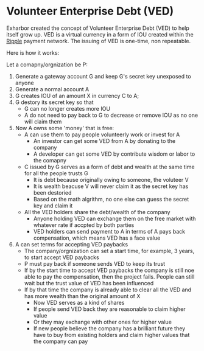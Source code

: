 Volunteer Enterprise Debt (VED)
==========

Exharbor created the concept of Volunteer Enterprise Debt (VED) to help itself grow up. VED is a virtual currency in a form of IOU created within the [Ripple](https://ripple.com) payment network. The issuing of VED is one-time, non repeatable.

Here is how it works:

Let a comapny/orgnization be P:

1. Generate a gateway account G and keep G's secret key unexposed to anyone
1. Generate a normal account A
1. G creates IOU of an amount X in currency C to A;
1. G destory its secret key so that
	* G can no longer creates more IOU
	* A do not need to pay back to G to decrease or remove IOU as no one will claim them
1. Now A owns some 'money' that is free:
	* A can use them to pay people volunteerly work or invest for A
		* An investor can get some VED from A by donating to the company
		* A developer can get some VED by contribute wisdom or labor to the comapny
	* C issued by G serves as a form of debt and wealth at the same time for all the people trusts G
		* It is debt because originally owing to someone, the voluteer V
		* It is wealth beacuse V will never claim it as the secret key has been destoried 
		* Based on the math algrithm, no one else can guess the secret key and claim it
	* All the VED holders share the debt/wealth of the company
		* Anyone holding VED can exchange them on the free market with whatever rate if accpted by both parties
		* VED holders can send payment to A in terms of A pays back compensation, which means VED has a face value
1. A can set terms for accepting VED paybacks
	* The company/orgnization can set a start time, for example, 3 years, to start accept VED paybacks
	* P must pay back if someone sends VED to keep its trust
	* If by the start time to accept VED paybacks the company is still noe able to pay the compensation, then the project fails. People can still wait but the trust value of VED has been influenced
	* If by that time the company is already able to clear all the VED and has more wealth than the original amount of X
		* Now VED serves as a kind of shares
		* If people send VED back they are reasonable to claim higher value
		* Or they may exchange with other ones for higher value
		* If new people believe the company has a brilliant future they have to buy from existing holders and claim higher values that the company can pay
